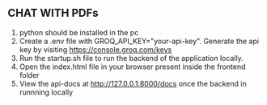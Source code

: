 ## CHAT WITH PDFs

1. python should be installed in the pc
2. Create a .env file with GROQ_API_KEY="your-api-key". Generate the api key by visiting https://console.groq.com/keys
3. Run the startup.sh file to run the backend of the application locally.
4. Open the index.html file in your browser present inside the frontend folder
5. View the api-docs at http://127.0.0.1:8000/docs once the backend in runnning locally
